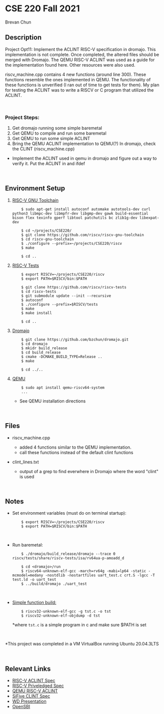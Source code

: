 # CSE 220 Fall 2021

Brevan Chun



## Description


Project Opt11: Implement the ACLINT RISC-V specification in dromajo. This implementation is not complete. Once completed, the altered files should be merged with Dromajo. The QEMU RISC-V ACLINT was used as a guide for the implementation found here. Other resources were also used.

riscv_machine.cpp contains 4 new functions (around line 300). These functions resemble the ones implemented in QEMU. The functionality of these functions is unverified (I ran out of time to get tests for them). My plan for testing the ACLINT was to write a RISCV or C program that utilized the ACLINT.


<br>

### Project Steps:
1. Get dromajo running some simple baremetal
2. Get QEMU to compile and run some baremetal 
3. Get QEMU to run some simple ACLINT
4. Bring the QEMU ACLINT implementation to QEMU(?) In dromajo, check the CLINT (riscv_machine.cpp)

- Implement the ACLINT used in qemu in dromajo and figure out a way to verify it.
Put the ACLINT in and ifdef




<br>

## Environment Setup

1. [RISC-V GNU Toolchain](https://github.com/riscv/riscv-gnu-toolchain)

    ```
        $ sudo apt-get install autoconf automake autotools-dev curl python3 libmpc-dev libmpfr-dev libgmp-dev gawk build-essential bison flex texinfo gperf libtool patchutils bc zlib1g-dev libexpat-dev

        $ cd ~/projects/CSE220/
        $ git clone https://github.com/riscv/riscv-gnu-toolchain
        $ cd riscv-gnu-toolchain
        $ ./configure --prefix=~/projects/CSE220/riscv
        $ make 

        $ cd ..
    ```


2. [RISC-V Tests](https://github.com/riscv/riscv-tests)
    
    
    ```
        $ export RISCV=~/projects/CSE220/riscv
        $ export PATH=$RISCV/bin:$PATH

        $ git clone https://github.com/riscv/riscv-tests
        $ cd riscv-tests
        $ git submodule update --init --recursive
        $ autoconf
        $ ./configure --prefix=$RISCV/tests
        $ make
        $ make install

        $ cd ..
    ```

    

3. [Dromajo](https://github.com/bzchun/dromajo.git)

    ```
        $ git clone https://github.com/bzchun/dromajo.git
        $ cd dromajo
        $ mkidr build_release
        $ cd build_release
        $ cmake -DCMAKE_BUILD_TYPE=Release ..
        $ make

        $ cd ../..

    ```
  
4. [QEMU](https://github.com/qemu/qemu)
   
    ```
        $ sudo apt install qemu-riscv64-system
        ...
    ```
    - See QEMU installation directions

<br>


## Files

* riscv_machine.cpp

    - added 4 functions similar to the QEMU implementation.
    - call these functions instead of the default clint functions

* clint_lines.txt
    
    - output of a grep to find everwhere in Dromajo where the word "clint" is used

<br>


## Notes

* Set environment variables (must do on terminal startup):

    ```
        $ export RISCV=~/projects/CSE220/riscv 
        $ export PATH=$RISCV/bin:$PATH
    ```



<br>


* Run baremetal:

    ``` 
        $ ./dromajo/build_release/dromajo --trace 0 riscv/tests/share/riscv-tests/isa/rv64ua-p-amoadd_d 
    ```
    
    ```
        $ cd <dromajo>/run
        $ riscv64-unknown-elf-gcc -march=rv64g -mabi=lp64 -static -mcmodel=medany -nostdlib -nostartfiles uart_test.c crt.S -lgcc -T test.ld -o uart_test
        $ ../build/dromajo ./uart_test
    ```

<br>


* [Simple function build:](https://mindchasers.com/dev/rv-getting-started)

    ``` 
        $ riscv32-unknown-elf-gcc -g tst.c -o tst
        $ riscv32-unknown-elf-objdump -d tst
    ```

    \*where `tst.c` is a simple program in c and make sure $PATH is set

<br>

\*This project was completed in a VM VirtualBox running Ubuntu 20.04.3LTS

<br>


## Relevant Links

- [RISC-V ACLINT Spec](https://github.com/riscv/riscv-aclint/blob/main/riscv-aclint.adoc)
- [RISC-V Priveledged Spec](https://github.com/riscv/riscv-isa-manual/releases/tag/draft-20211201-f65ddcf)
- [QEMU RISC-V ACLINT](https://github.com/qemu/qemu/blob/2c3e83f92d93fbab071b8a96b8ab769b01902475/hw/intc/riscv_aclint.c)
- [SiFive CLINT Spec](https://static.dev.sifive.com/FU540-C000-v1.0.pdf)
- [WD Presentation](https://linuxplumbersconf.org/event/11/contributions/1098/attachments/805/1584/Next_gen_riscv_interrupt_support_v3.pdf)
- [OpenSBI](https://github.com/riscv-software-src/opensbi)


